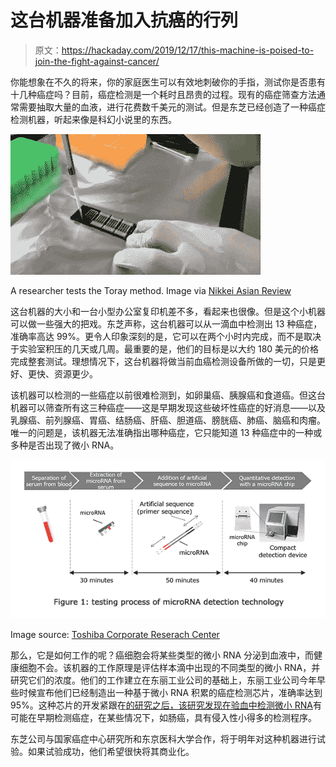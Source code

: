 # 这台机器准备加入抗癌的行列

> 原文：<https://hackaday.com/2019/12/17/this-machine-is-poised-to-join-the-fight-against-cancer/>

你能想象在不久的将来，你的家庭医生可以有效地刺破你的手指，测试你是否患有十几种癌症吗？目前，癌症检测是一个耗时且昂贵的过程。现有的癌症筛查方法通常需要抽取大量的血液，进行花费数千美元的测试。但是东芝已经创造了一种癌症检测机器，听起来像是科幻小说里的东西。

[![](img/5c8dc686c1d2429f19adde96db3f3c1c.png)](https://hackaday.com/wp-content/uploads/2019/12/tiny-cancer-test.png)

A researcher tests the Toray method. Image via [Nikkei Asian Review](https://asia.nikkei.com/Business/Companies/Japan-s-Toray-seeks-fast-approval-for-single-drop-cancer-blood-test)

这台机器的大小和一台小型办公室复印机差不多，看起来也很像。但是这个小机器可以做一些强大的把戏。东芝声称，这台机器可以从一滴血中检测出 13 种癌症，准确率高达 99%。更令人印象深刻的是，它可以在两个小时内完成，而不是取决于实验室积压的几天或几周。最重要的是，他们的目标是以大约 180 美元的价格完成整套测试。理想情况下，这台机器将做当前血癌检测设备所做的一切，只是更好、更快、资源更少。

该机器可以检测的一些癌症以前很难检测到，如卵巢癌、胰腺癌和食道癌。但这台机器可以筛查所有这三种癌症——这是早期发现这些破坏性癌症的好消息——以及乳腺癌、前列腺癌、胃癌、结肠癌、肝癌、胆道癌、膀胱癌、肺癌、脑癌和肉瘤。唯一的问题是，该机器无法准确指出哪种癌症，它只能知道 13 种癌症中的一种或多种是否出现了微小 RNA。

![](img/434557690ff3989a327e9343d7ff5a17.png)

Image source: [Toshiba Corporate Reserach Center](http://www.toshiba.co.jp/rdc/rd/detail_e/e1911_06.html)

那么，它是如何工作的呢？癌细胞会将某些类型的微小 RNA 分泌到血液中，而健康细胞不会。该机器的工作原理是评估样本滴中出现的不同类型的微小 RNA，并研究它们的浓度。他们的工作建立在东丽工业公司的基础上，东丽工业公司今年早些时候宣布他们已经制造出一种基于微小 RNA 积累的癌症检测芯片，准确率达到 95%。这种芯片的开发紧跟在[的研究之后，该研究发现在验血中检测微小 RNA](https://www.ncbi.nlm.nih.gov/pmc/articles/PMC2802653/)有可能在早期检测癌症，在某些情况下，如肠癌，具有侵入性小得多的检测程序。

东芝公司与国家癌症中心研究所和东京医科大学合作，将于明年对这种机器进行试验。如果试验成功，他们希望很快将其商业化。